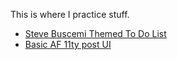 This is where I practice stuff.

- [Steve Buscemi Themed To Do List](https://peculiar.monster/coding-projects/vue-to-do/)
- [Basic AF 11ty post UI](https://peculiar.monster/coding-projects/blog-post-ui/)
